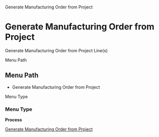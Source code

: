 
Generate Manufacturing Order from Project
# Generate Manufacturing Order from Project


Generate Manufacturing Order from Project Line(s)

Menu Path
## Menu Path



- Generate Manufacturing Order from Project

Menu Type
### Menu Type

**Process**


[Generate Manufacturing Order from Project](../../functional-guide/process/process-c_project_generatemo.md)